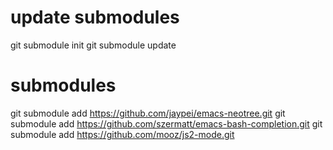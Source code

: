 # update submodules

  git submodule init
  git submodule update

# submodules
  git submodule add  https://github.com/jaypei/emacs-neotree.git
  git submodule add https://github.com/szermatt/emacs-bash-completion.git
  git submodule add https://github.com/mooz/js2-mode.git


